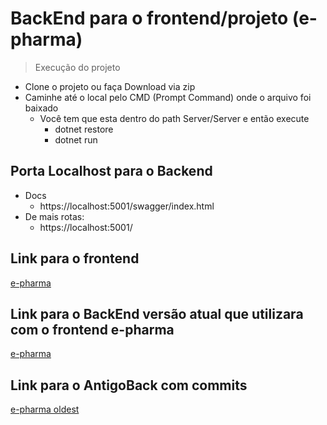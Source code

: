 # BackEnd para o frontend/projeto (e-pharma)

> Execução do projeto
* Clone o projeto ou faça Download via zip 
* Caminhe até o local pelo CMD (Prompt Command) onde o arquivo foi baixado
  * Você tem que esta dentro do path Server/Server e então execute
    * dotnet restore
    * dotnet run
    
## Porta Localhost para o Backend
* Docs
  * https://localhost:5001/swagger/index.html
* De mais rotas:
  * https://localhost:5001/
  
## Link para o frontend
<a href="https://github.com/hebertbrito/e-pharma">e-pharma</a>

## Link para o BackEnd versão atual que utilizara com o frontend e-pharma
<a href="https://github.com/hebertbrito/Server-E-Pharma">e-pharma</a>

## Link para o AntigoBack com commits
<a href="https://github.com/hebertbrito/e-server">e-pharma oldest</a>

